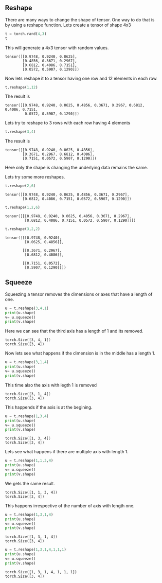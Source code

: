 ## Reshape
There are many ways to change the shape of tensor. One way to do that is by using a reshape function. Lets create a tensor of shape 4x3

```python
t = torch.rand(4,3)
t
```

This will generate a 4x3 tensor with random values.

```shell
tensor([[0.9748, 0.9240, 0.0625],
        [0.4856, 0.3671, 0.2967],
        [0.6812, 0.4086, 0.7151],
        [0.0572, 0.5907, 0.1290]])
```

Now lets reshape it to a tensor having one row and 12 elements in each row. 

```python
t.reshape(1,12)
```
The result is

```shell
tensor([[0.9748, 0.9240, 0.0625, 0.4856, 0.3671, 0.2967, 0.6812, 0.4086, 0.7151,
         0.0572, 0.5907, 0.1290]])
```

Lets try to reshape to 3 rows with each row having 4 elements

```python
t.reshape(3,4)
```

The result is 

```shell
tensor([[0.9748, 0.9240, 0.0625, 0.4856],
        [0.3671, 0.2967, 0.6812, 0.4086],
        [0.7151, 0.0572, 0.5907, 0.1290]])
```

Here only the shape is changing the underlying data remains the same.

Lets try some more reshapes.

```python
t.reshape(2,6)
```
```shell
tensor([[0.9748, 0.9240, 0.0625, 0.4856, 0.3671, 0.2967],
        [0.6812, 0.4086, 0.7151, 0.0572, 0.5907, 0.1290]])
```

```python
t.reshape(1,2,6)
```
```shell
tensor([[[0.9748, 0.9240, 0.0625, 0.4856, 0.3671, 0.2967],
         [0.6812, 0.4086, 0.7151, 0.0572, 0.5907, 0.1290]]])
```

```python
t.reshape(3,2,2)
```
```shell
tensor([[[0.9748, 0.9240],
         [0.0625, 0.4856]],

        [[0.3671, 0.2967],
         [0.6812, 0.4086]],

        [[0.7151, 0.0572],
         [0.5907, 0.1290]]])
```

## Squeeze

Squeezing a tensor removes the dimensions or axes that have a length of one.

```python
u = t.reshape(3,4,1)
print(u.shape)
v= u.squeeze()
print(v.shape)
```
Here we can see that the third axis has a length of 1 and its removed.
```shell
torch.Size([3, 4, 1])
torch.Size([3, 4])
```

Now lets see what happens if the dimension is in the middle has a length 1.

```python
u = t.reshape(3,1,4)
print(u.shape)
v= u.squeeze()
print(v.shape)
```
This time also the axis with legth 1 is removed
```shell
torch.Size([3, 1, 4])
torch.Size([3, 4])
```

This happends if the axis is at the begining.
```python
u = t.reshape(1,3,4)
print(u.shape)
v= u.squeeze()
print(v.shape)
```
```shell
torch.Size([1, 3, 4])
torch.Size([3, 4])
```

Lets see what happens if there are multiple axis with length 1.

```python
u = t.reshape(1,1,3,4)
print(u.shape)
v= u.squeeze()
print(v.shape)
```
We gets the same result.

```shell
torch.Size([1, 1, 3, 4])
torch.Size([3, 4])
```
This happens irrespective of the number of axis with length one.

```python
u = t.reshape(1,3,1,4)
print(u.shape)
v= u.squeeze()
print(v.shape)
```
```shell
torch.Size([1, 3, 1, 4])
torch.Size([3, 4])
```

```python
u = t.reshape(1,3,1,4,1,1,1)
print(u.shape)
v= u.squeeze()
print(v.shape)
```
```shell
torch.Size([1, 3, 1, 4, 1, 1, 1])
torch.Size([3, 4])
```

```python
```
```shell
```

```python
```
```shell
```

```python
```
```shell
```

```python
```
```shell
```
